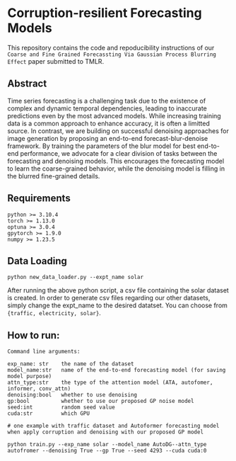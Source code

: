# Corruption-resilient Forecasting Models

This repository contains the code and repoducibility instructions of our ```Coarse and Fine Grained Forecassting Via Gaussian Process Blurring Effect``` paper submitted to TMLR.

## Abstract 

Time series forecasting is a challenging task due to the existence of complex and dynamic temporal dependencies, leading to inaccurate predictions even by the most advanced models. While increasing training data is a common approach to enhance accuracy, it is often a limitted source. In contrast, we are building on successful denoising approaches for image generation by proposing an end-to-end forecast-blur-denoise framework. By training the parameters of the blur model for best end-to-end performance, we advocate for a clear division of tasks between the forecasting and denoising models. This encourages the forecasting model to learn the coarse-grained behavior, while the denoising model is filling in the blurred fine-grained details.

## Requirements

```
python >= 3.10.4
torch >= 1.13.0
optuna >= 3.0.4
gpytorch >= 1.9.0
numpy >= 1.23.5
```

## Data Loading 

```
python new_data_loader.py --expt_name solar
```

After running the above python script, a csv file containing the solar dataset is created. In order to generate csv files regarding our other datasets, simply change the expt_name to the desired datatset. You can choose from ```{traffic, electricity, solar}```.

## How to run:
```
Command line arguments:

exp_name: str    the name of the dataset
model_name:str   name of the end-to-end forecasting model (for saving model purpose)
attn_type:str    the type of the attention model (ATA, autofomer, informer, conv_attn)
denoising:bool   whether to use denoising
gp:bool          whether to use our proposed GP noise model 
seed:int         random seed value
cuda:str         which GPU

# one example with traffic dataset and Autoformer forecasting model when apply corruption and denoising with our proposed GP model 

python train.py --exp_name solar --model_name AutoDG--attn_type autofromer --denoising True --gp True --seed 4293 --cuda cuda:0
```

## 
